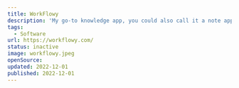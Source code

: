 ```yaml
---
title: WorkFlowy
description: 'My go-to knowledge app, you could also call it a note app. Basically it is an endless list.'
tags:
  - Software
url: https://workflowy.com/
status: inactive
image: workflowy.jpeg
openSource:
updated: 2022-12-01
published: 2022-12-01
---
```

